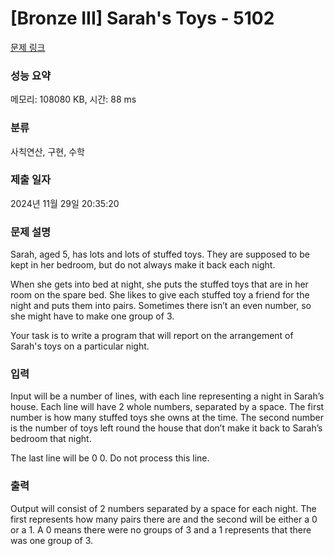 # [Bronze III] Sarah's Toys - 5102 

[문제 링크](https://www.acmicpc.net/problem/5102) 

### 성능 요약

메모리: 108080 KB, 시간: 88 ms

### 분류

사칙연산, 구현, 수학

### 제출 일자

2024년 11월 29일 20:35:20

### 문제 설명

<p>Sarah, aged 5, has lots and lots of stuffed toys. They are supposed to be kept in her bedroom, but do not always make it back each night.</p>

<p>When she gets into bed at night, she puts the stuffed toys that are in her room on the spare bed. She likes to give each stuffed toy a friend for the night and puts them into pairs. Sometimes there isn’t an even number, so she might have to make one group of 3.</p>

<p>Your task is to write a program that will report on the arrangement of Sarah's toys on a particular night.</p>

### 입력 

 <p>Input will be a number of lines, with each line representing a night in Sarah’s house. Each line will have 2 whole numbers, separated by a space. The first number is how many stuffed toys she owns at the time. The second number is the number of toys left round the house that don’t make it back to Sarah’s bedroom that night.</p>

<p>The last line will be 0 0. Do not process this line.</p>

### 출력 

 <p>Output will consist of 2 numbers separated by a space for each night. The first represents how many pairs there are and the second will be either a 0 or a 1. A 0 means there were no groups of 3 and a 1 represents that there was one group of 3.</p>

